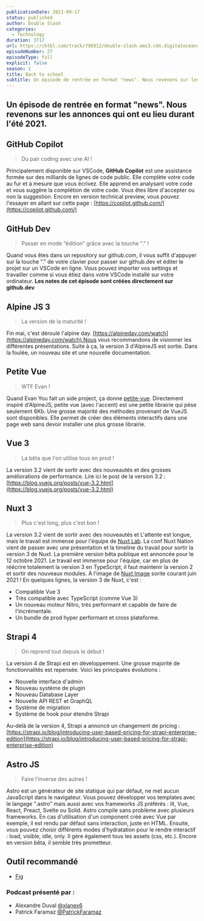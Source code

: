 ```yaml
---
publicationDate: 2021-09-17
status: published
author: Double Slash
categories:
  - Technology
duration: 3717
url: https://chtbl.com/track/79E812/double-slash.ams3.cdn.digitaloceanspaces.com/DS_027_news921.mp3
episodeNumber: 27
episodeType: full
explicit: false
season: 1
title: Back to school
subtitle: Un épisode de rentrée en format "news". Nous revenons sur les annonces qui ont eu lieu durant l'été 2021.
---
```


## Un épisode de rentrée en format "news". Nous revenons sur les annonces qui ont eu lieu durant l'été 2021.

## GitHub Copilot

> Du pair coding avec une AI !

Principalement disponible sur VSCode, **GitHub Copilot** est une assistance formée sur des milliards de lignes de code public. Elle complète votre code au fur et à mesure que vous écrivez.
Elle apprend en analysant votre code et vous suggère la complétion de votre code. Vous êtes libre d'accepter ou non la suggestion.
Encore en version technical preview, vous pouvez l'essayer en allant sur cette page : [https://copilot.github.com/](https://copilot.github.com/)

## GitHub Dev

> Passer en mode “édition” grâce avec la touche "." !

Quand vous êtes dans un repository sur github.com, il vous suffit d'appuyer sur la touche "." de votre clavier pour passer sur github.dev et éditer le projet sur un VSCode en ligne.
Vous pouvez importer vos settings et travailler comme si vous étiez dans votre VSCode installé sur votre ordinateur.
**Les notes de cet épisode sont créées directement sur github.dev**

## Alpine JS 3

> La version de la maturité !

Fin mai, c'est déroulé l'alpine day. [https://alpineday.com/watch](https://alpineday.com/watch).Nous vous recommandons de visionner les différentes présentations.
Suite à ça, la version 3 d'AlpineJS est sortie. Dans la foulée, un nouveau site et une nouvelle documentation.


## Petite Vue

> WTF Evan !

Quand Evan You fait un side project, ça donne [petite-vue](https://github.com/vuejs/petite-vue).
Directement inspiré d'AlpineJS, petite vue (avec l'accent) est une petite librairie qui pèse seulement 6Kb.
Une grosse majorité des méthodes provenant de VueJS sont disponibles. Elle permet de créer des éléments interactifs dans une page web sans devoir installer une plus grosse librairie.

## Vue 3

> La bêta que l'on utilise tous en prod !

La version 3.2 vient de sortir avec des nouveautés et des grosses améliorations de performance.
Lire ici le post de la version 3.2 : [https://blog.vuejs.org/posts/vue-3.2.html](https://blog.vuejs.org/posts/vue-3.2.html)


## Nuxt 3

> Plus c'est long, plus c'est bon !

La version 3.2 vient de sortir avec des nouveautés et 	L'attente est longue, mais le travail est immense pour l'équipe de [Nuxt Lab](https://github.com/nuxtlabs).
La conf Nuxt Nation vient de passer avec une présentation et la timeline du travail pour sortir la version 3 de Nuxt.
La première version bêta publique est annoncée pour le 12 octobre 2021.
Le travail est immense pour l'équipe, car en plus de réécrire totalement la version 3 en TypeScript, il faut maintenir la version 2 et sortir des nouveaux modules. À l'image de [Nuxt Image](https://image.nuxtjs.org/) sorite courant juin 2021 !
En quelques lignes, la version 3 de Nuxt, c'est :
- Compatible Vue 3
- Très compatible avec TypeScript (comme Vue 3)
- Un nouveau moteur Nitro, très performant et capable de faire de l'incrémentale.
- Un bundle de prod hyper performant et cross plateforme.

## Strapi 4

> On reprend tout depuis le début !

La version 4 de Strapi est en développement. Une grosse majorité de fonctionnalités est repensée.
Voici les principales évolutions :
- Nouvelle interface d'admin
- Nouveau système de plugin
- Nouveau Database Layer
- Nouvelle API REST et GraphQL
- Système de migration
- Système de hook pour étendre Strapi

Au-delà de la version 4, Strapi a annoncé un changement de pricing :
 [https://strapi.io/blog/introducing-user-based-pricing-for-strapi-enterprise-edition](https://strapi.io/blog/introducing-user-based-pricing-for-strapi-enterprise-edition)

## Astro JS

> Faire l'inverse des autres !

Astro est un générateur de site statique qui par défaut, ne met aucun JavaScript dans le navigateur.
Vous pouvez développer vos templates avec le langage ".astro" mais aussi avec vos frameworks JS préférés : lit, Vue, React, Preact, Svelte ou Solid. Astro compile sans problème avec plusieurs frameworks.
En cas d'utilisation d'un component créé avec Vue par exemple, il est rendu par défaut sans interaction, juste en HTML. Ensuite, vous pouvez choisir différents modes d'hydratation pour le rendre interactif : load, visible, idle, only.
Il gère également tous les assets (css, etc.).
Encore en version bêta, il semble très prometteur.


## Outil recommandé

- [Fig](https://fig.io/)


### Podcast présenté par :

- Alexandre Duval [@xlanex6](https://twitter.com/xlanex6)
- Patrick Faramaz [@PatrickFaramaz](https://twitter.com/PatrickFaramaz)
